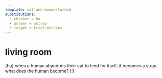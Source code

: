 ```yaml
---
template: cat-and-mouse/locked
substitutions:
  - checker = ha
  - answer = astray
  - target = trick-mirrors
---
```


# living room

{ha} when a human abandons their cat to fend for itself, it becomes a stray. what does the human become? {!}